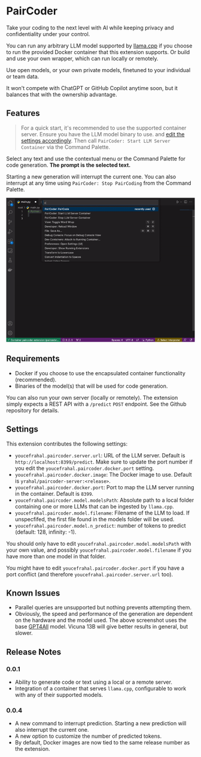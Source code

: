 # PairCoder

Take your coding to the next level with AI while keeping privacy and confidentiality under your control.

You can run any arbitrary LLM model supported by [llama.cpp](https://github.com/ggerganov/llama.cpp) if
you choose to run the provided Docker container that this extension supports. Or build and use your own
 wrapper, which can run locally or remotely.
 
Use open models, or your own private models, finetuned to your individual or team data.

It won't compete with ChatGPT or GitHub Copilot anytime soon, but it balances that with the ownership advantage.

## Features

> For a quick start, it's recommended to use the supported container server. Ensure you have the LLM model binary
 to use. and [edit the settings accordingly](#settings). Then call `PairCoder: Start LLM Server Container` via the Command Palette.

Select any text and use the contextual menu or the Command Palette for code generation. **The prompt is the selected text.**

Starting a new generation will interrupt the current one. You can also interrupt at any time using `PairCoder: Stop PairCoding`
from the Command Palette.

![Python example](images/python.gif)

## Requirements

- Docker if you choose to use the encapsulated container functionality (recommended).
- Binaries of the model(s) that will be used for code generation.

You can also run your own server (locally or remotely). The extension simply expects a REST API with a `/predict` `POST` endpoint. See the Github repository for details.

## <a name="settings"></a> Settings

This extension contributes the following settings:

* `youcefrahal.paircoder.server.url`: URL of the LLM server. Default is `http://localhost:8399/predict`. Make sure to update the port number if you edit the `youcefrahal.paircoder.docker.port` setting.
* `youcefrahal.paircoder.docker.image`: The Docker image to use. Default is `yrahal/paircoder-server:<release>`.
* `youcefrahal.paircoder.docker.port`: Port to map the LLM server running in the container. Default is `8399`.
* `youcefrahal.paircoder.model.modelsPath`: Absolute path to a local folder containing one or more LLMs that can be ingested by `llama.cpp`.
* `youcefrahal.paircoder.model.filename`: Filename of the LLM to load. If unspecfifed, the first file found in the models folder will be used.
* `youcefrahal.paircoder.model.n_predict`: number of tokens to predict (default: 128, infinity: -1).

You should only have to edit `youcefrahal.paircoder.model.modelsPath` with your own value, and possibly `youcefrahal.paircoder.model.filename`
if you have more than one model in that folder.

You might have to edit `youcefrahal.paircoder.docker.port` if you have a port conflict (and therefore `youcefrahal.paircoder.server.url` too).

## Known Issues

* Parallel queries are unsupported but nothing prevents attempting them.
* Obviously, the speed and performance of the generation are dependent on the hardware and the model used. The above screenshot uses the base [GPT4All](https://github.com/nomic-ai/gpt4all) model. Vicuna 13B will give better results in general, but slower.

## Release Notes

### 0.0.1

- Ability to generate code or text using a local or a remote server.
- Integration of a container that serves `llama.cpp`, configurable to work with any of their supported models.

### 0.0.4

- A new command to interrupt prediction. Starting a new prediction will also interrupt the current one.
- A new option to customize the number of predicted tokens.
- By default, Docker images are now tied to the same release number as the extension.
